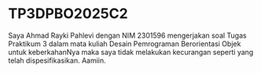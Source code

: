 # TP3DPBO2025C2

Saya Ahmad Rayki Pahlevi dengan NIM 2301596 mengerjakan soal Tugas Praktikum 3 
dalam mata kuliah Desain Pemrograman Berorientasi Objek untuk keberkahanNya maka saya tidak 
melakukan kecurangan seperti yang telah dispesifikasikan. Aamiin.
